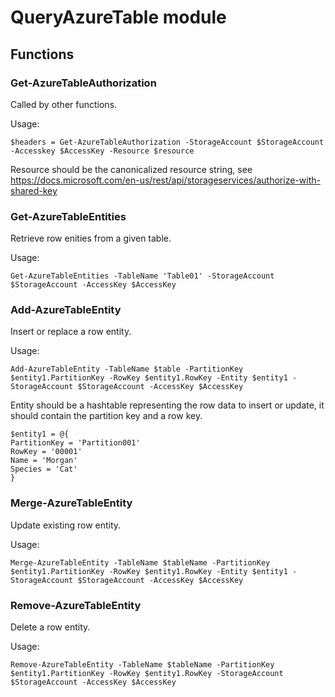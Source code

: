 # QueryAzureTable module

## Functions

### Get-AzureTableAuthorization

Called by other functions.

Usage:
```pwsh
$headers = Get-AzureTableAuthorization -StorageAccount $StorageAccount -Accesskey $AccessKey -Resource $resource
```

Resource should be the canonicalized resource string, see https://docs.microsoft.com/en-us/rest/api/storageservices/authorize-with-shared-key

### Get-AzureTableEntities

Retrieve row enities from a given table.

Usage:
```pwsh
Get-AzureTableEntities -TableName 'Table01' -StorageAccount $StorageAccount -AccessKey $AccessKey
```

### Add-AzureTableEntity

Insert or replace a row entity.

Usage:
```pwsh
Add-AzureTableEntity -TableName $table -PartitionKey $entity1.PartitionKey -RowKey $entity1.RowKey -Entity $entity1 -StorageAccount $StorageAccount -AccessKey $AccessKey
```

Entity should be a hashtable representing the row data to insert or update, it should contain the partition key and a row key.

```pwsh
$entity1 = @{
PartitionKey = 'Partition001'
RowKey = '00001'
Name = 'Morgan'
Species = 'Cat'
}
```

### Merge-AzureTableEntity

Update existing row entity.

Usage:
```pwsh
Merge-AzureTableEntity -TableName $tableName -PartitionKey $entity1.PartitionKey -RowKey $entity1.RowKey -Entity $entity1 -StorageAccount $StorageAccount -AccessKey $AccessKey
```

### Remove-AzureTableEntity

Delete a row entity.

Usage:
```pwsh
Remove-AzureTableEntity -TableName $tableName -PartitionKey $entity1.PartitionKey -RowKey $entity1.RowKey -StorageAccount $StorageAccount -AccessKey $AccessKey
```
